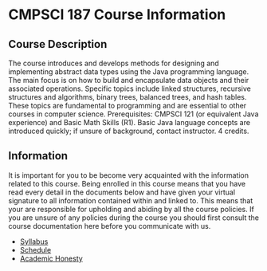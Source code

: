 # CMPSCI 187 Course Information

## Course Description

The course introduces and develops methods for designing and
implementing abstract data types using the Java programming
language. The main focus is on how to build and encapsulate data
objects and their associated operations. Specific topics include
linked structures, recursive structures and algorithms, binary trees,
balanced trees, and hash tables. These topics are fundamental to
programming and are essential to other courses in computer
science. Prerequisites: CMPSCI 121 (or equivalent Java experience) and
Basic Math Skills (R1). Basic Java language concepts are introduced
quickly; if unsure of background, contact instructor. 4 credits.

## Information

It is important for you to be become very acquainted with the
information related to this course. Being enrolled in this course
means that you have read every detail in the documents below and have
given your virtual signature to all information contained within and
linked to. This means that your are responsible for upholding and
abiding by all the course policies. If you are unsure of any policies
during the course you should first consult the course documentation
here before you communicate with us.

* [Syllabus](syllabus.md)
* [Schedule](schedule.md)
* [Academic Honesty](honesty.md)
